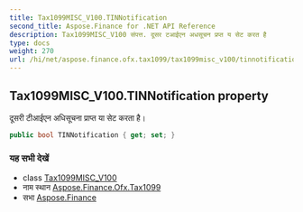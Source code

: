 ```yaml
---
title: Tax1099MISC_V100.TINNotification
second_title: Aspose.Finance for .NET API Reference
description: Tax1099MISC_V100 संपत्त. दूसर टआईएन अधसूचन प्रप्त य सेट करत है
type: docs
weight: 270
url: /hi/net/aspose.finance.ofx.tax1099/tax1099misc_v100/tinnotification/
---
```

## Tax1099MISC_V100.TINNotification property

दूसरी टीआईएन अधिसूचना प्राप्त या सेट करता है।

```csharp
public bool TINNotification { get; set; }
```

### यह सभी देखें

* class [Tax1099MISC_V100](../)
* नाम स्थान [Aspose.Finance.Ofx.Tax1099](../../tax1099misc_v100/)
* सभा [Aspose.Finance](../../../)


